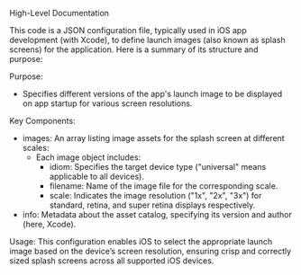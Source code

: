 High-Level Documentation

This code is a JSON configuration file, typically used in iOS app development (with Xcode), to define launch images (also known as splash screens) for the application. Here is a summary of its structure and purpose:

Purpose:
- Specifies different versions of the app's launch image to be displayed on app startup for various screen resolutions.

Key Components:
- images: An array listing image assets for the splash screen at different scales:
  - Each image object includes:
    - idiom: Specifies the target device type ("universal" means applicable to all devices).
    - filename: Name of the image file for the corresponding scale.
    - scale: Indicates the image resolution ("1x", "2x", "3x") for standard, retina, and super retina displays respectively.
- info: Metadata about the asset catalog, specifying its version and author (here, Xcode).

Usage:
This configuration enables iOS to select the appropriate launch image based on the device’s screen resolution, ensuring crisp and correctly sized splash screens across all supported iOS devices.